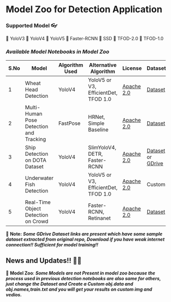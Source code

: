 # **Model Zoo for Detection Application**

### **Supported Model 👓**

🧿 YoloV3
🧿 YoloV4
🧿 YoloV5
🧿 Faster-RCNN
🧿 SSD
🧿 TFOD-2.0
🧿 TFOD-1.0

### ***Available Model Notebooks in Model Zoo***

| S.No | Model                | Algorithm Used | Alternative Algorithm                | License | Dataset |
|------|----------------------|----------------|--------------------------------------|---------|---------|
| 1    | Wheat Head Detection | YoloV4         | YoloV5 or V3, EfficientDet, TFOD 1.0 |  [Apache 2.0](https://github.com/DARK-art108/CoinShift-Imaging/blob/main/LICENSE.md)      | [Dataset](https://www.kaggle.com/c/global-wheat-detection/data) |
| 2    | Multi-Human Pose Detection and Tracking | FastPose       | HRNet, Simple Baseline  | [Apache 2.0](https://github.com/DARK-art108/CoinShift-Imaging/blob/main/LICENSE.md) | [Dataset](https://cocodataset.org/#download) |
| 3     | Ship Detection on DOTA Dataset | YoloV4 | SlimYoloV4, DETR, Faster-RCNN | [Apache 2.0](https://github.com/DARK-art108/CoinShift-Imaging/blob/main/LICENSE.md) |[Dataset](https://captain-whu.github.io/DOTA/dataset.html) or [GDrive](https://drive.google.com/file/d/1lG5s3TzlHGKkAfF0JQ1hwmCpGWRbNw--/view?usp=sharing) |
|4      | Underwater Fish Detection | YoloV4 | YoloV5 or V3, EfficientDet, TFOD 1.0 | [Apache 2.0](https://github.com/DARK-art108/CoinShift-Imaging/blob/main/LICENSE.md) | Custom |
|5       | Real-Time Object Detection on Crowd | YoloV4 | Faster-RCNN, Retinanet | [Apache 2.0](https://github.com/DARK-art108/CoinShift-Imaging/blob/main/LICENSE.md) | [Dataset](https://cocodataset.org/#download) |


🚩 **Note:** ***Some GDrive Dataset links are present which have some sample dataset extracted from original repo, Download if you have weak internet connection!! Sufficient for model training!!***

## News and Updates!! 📧📧

🐍 **Model Zoo**: ***Some Models are not Present in model zoo because the process used in previous detection notebooks are also same for others, just change the Dataset and Create a Custom obj.data and obj.names,train.txt and you will get your results on custom img and vedios.*** 

